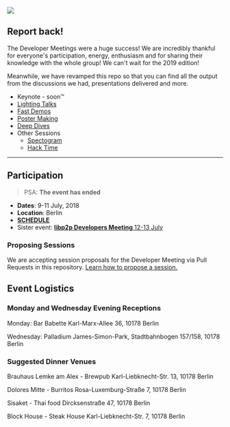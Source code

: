 ![](https://ipfs.io/ipfs/QmQnUstaKTPA92XAkCj2cxBACX1nMyfjYeTHSawejGxASW)

## Report back!

The Developer Meetings were a huge success! We are incredibly thankful for everyone's participation, energy, enthusiasm and for sharing their knowledge with the whole group! We can't wait for the 2019 edition!

Meanwhile, we have revamped this repo so that you can find all the output from the discussions we had, presentations delivered and more.

- Keynote - soon™
- [Lighting Talks](LIGHTING_TALKS)
- [Fast Demos](FAST_DEMOS)
- [Poster Making](POSTER_MAKING)
- [Deep Dives](DEEP_DIVES)
- Other Sessions
  - [Spectogram](SPECTOGRAM.md)
  - [Hack Time](HACK_TIME)

---------------------------------------------------------------------------------------------------------------

## Participation

> PSA: **The event has ended**

- **Dates**: 9-11 July, 2018
- **Location**: Berlin
- [**SCHEDULE**](https://developersmeetingsberlin2018.sched.com/)
- Sister event: [**libp2p Developers Meeting** 12-13 July](https://github.com/libp2p/developer-meetings)

### Proposing Sessions

We are accepting session proposals for the Developer Meeting via Pull Requests in this repository. [Learn how to propose a session.](./HOW_TO_PROPOSE_A_SESSION)

## Event Logistics

### Monday and Wednesday Evening Receptions

Monday: Bar Babette
Karl-Marx-Allee 36, 10178 Berlin

Wednesday: Palladium
James-Simon-Park, Stadtbahnbogen 157/158, 10178 Berlin

### Suggested Dinner Venues

Brauhaus Lemke am Alex - Brewpub
Karl-Liebknecht-Str. 13, 10178 Berlin

Dolores Mitte - Burritos
Rosa-Luxemburg-Straße 7, 10178 Berlin

Sisaket - Thai food
Dircksenstraße 47, 10178 Berlin

Block House - Steak House
Karl-Liebknecht-Str. 7, 10178 Berlin
